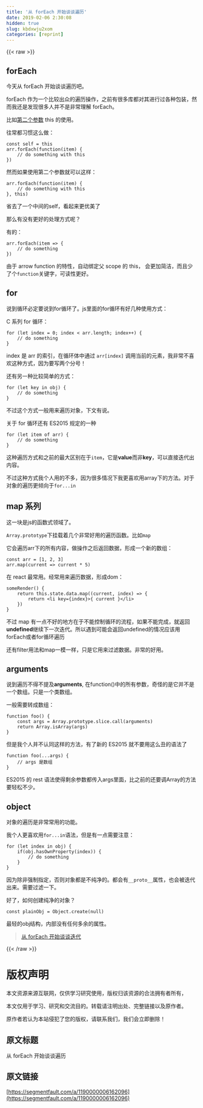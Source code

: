 ```yaml
---
title: '从 forEach 开始谈谈遍历' 
date: 2019-02-06 2:30:08
hidden: true
slug: kbdxwju2xom
categories: [reprint]
---
```


{{< raw >}}

                    
<h2 id="articleHeader0">forEach</h2>
<p>今天从 forEach 开始谈谈遍历吧。</p>
<p>forEach 作为一个比较出众的遍历操作，之前有很多库都对其进行过各种包装，然而我还是发现很多人并不是非常理解 forEach。</p>
<p>比如<a href="https://developer.mozilla.org/zh-CN/docs/Web/JavaScript/Reference/Global_Objects/Array/forEach" rel="nofollow noreferrer" target="_blank">第二个参数</a> this 的使用。</p>
<p>往常都习惯这么做：</p>
<div class="widget-codetool" style="display:none;">
      <div class="widget-codetool--inner">
      <span class="selectCode code-tool" data-toggle="tooltip" data-placement="top" title="" data-original-title="全选"></span>
      <span type="button" class="copyCode code-tool" data-toggle="tooltip" data-placement="top" data-clipboard-text="const self = this
arr.forEach(function(item) {
    // do something with this
})" title="" data-original-title="复制"></span>
      <span type="button" class="saveToNote code-tool" data-toggle="tooltip" data-placement="top" title="" data-original-title="放进笔记"></span>
      </div>
      </div><pre class="javascript hljs"><code class="js"><span class="hljs-keyword">const</span> self = <span class="hljs-keyword">this</span>
arr.forEach(<span class="hljs-function"><span class="hljs-keyword">function</span>(<span class="hljs-params">item</span>) </span>{
    <span class="hljs-comment">// do something with this</span>
})</code></pre>
<p>然而如果使用第二个参数就可以这样：</p>
<div class="widget-codetool" style="display:none;">
      <div class="widget-codetool--inner">
      <span class="selectCode code-tool" data-toggle="tooltip" data-placement="top" title="" data-original-title="全选"></span>
      <span type="button" class="copyCode code-tool" data-toggle="tooltip" data-placement="top" data-clipboard-text="arr.forEach(function(item) {
    // do something with this
}, this)" title="" data-original-title="复制"></span>
      <span type="button" class="saveToNote code-tool" data-toggle="tooltip" data-placement="top" title="" data-original-title="放进笔记"></span>
      </div>
      </div><pre class="javascript hljs"><code class="js">arr.forEach(<span class="hljs-function"><span class="hljs-keyword">function</span>(<span class="hljs-params">item</span>) </span>{
    <span class="hljs-comment">// do something with this</span>
}, <span class="hljs-keyword">this</span>)</code></pre>
<p>省去了一个中间的self，看起来更优美了</p>
<p>那么有没有更好的处理方式呢？</p>
<p>有的：</p>
<div class="widget-codetool" style="display:none;">
      <div class="widget-codetool--inner">
      <span class="selectCode code-tool" data-toggle="tooltip" data-placement="top" title="" data-original-title="全选"></span>
      <span type="button" class="copyCode code-tool" data-toggle="tooltip" data-placement="top" data-clipboard-text="arr.forEach(item => {
    // do something
})" title="" data-original-title="复制"></span>
      <span type="button" class="saveToNote code-tool" data-toggle="tooltip" data-placement="top" title="" data-original-title="放进笔记"></span>
      </div>
      </div><pre class="javascript hljs"><code class="js">arr.forEach(<span class="hljs-function"><span class="hljs-params">item</span> =&gt;</span> {
    <span class="hljs-comment">// do something</span>
})</code></pre>
<p>由于 arrow function 的特性，自动绑定父 scope 的 this， 会更加简洁，而且少了个<code>function</code>关键字，可读性更好。</p>
<h2 id="articleHeader1">for</h2>
<p>说到循环必定要说到for循环了。js里面的for循环有好几种使用方式：</p>
<p>C 系列 for 循环：</p>
<div class="widget-codetool" style="display:none;">
      <div class="widget-codetool--inner">
      <span class="selectCode code-tool" data-toggle="tooltip" data-placement="top" title="" data-original-title="全选"></span>
      <span type="button" class="copyCode code-tool" data-toggle="tooltip" data-placement="top" data-clipboard-text="for (let index = 0; index < arr.length; index++) {
    // do something
}" title="" data-original-title="复制"></span>
      <span type="button" class="saveToNote code-tool" data-toggle="tooltip" data-placement="top" title="" data-original-title="放进笔记"></span>
      </div>
      </div><pre class="javascript hljs"><code class="js"><span class="hljs-keyword">for</span> (<span class="hljs-keyword">let</span> index = <span class="hljs-number">0</span>; index &lt; arr.length; index++) {
    <span class="hljs-comment">// do something</span>
}</code></pre>
<p>index 是 arr 的索引，在循环体中通过 <code>arr[index]</code> 调用当前的元素，我非常不喜欢这种方式，因为要写两个分号！</p>
<p>还有另一种比较简单的方式：</p>
<div class="widget-codetool" style="display:none;">
      <div class="widget-codetool--inner">
      <span class="selectCode code-tool" data-toggle="tooltip" data-placement="top" title="" data-original-title="全选"></span>
      <span type="button" class="copyCode code-tool" data-toggle="tooltip" data-placement="top" data-clipboard-text="for (let key in obj) {
    // do something
}" title="" data-original-title="复制"></span>
      <span type="button" class="saveToNote code-tool" data-toggle="tooltip" data-placement="top" title="" data-original-title="放进笔记"></span>
      </div>
      </div><pre class="javascript hljs"><code class="js"><span class="hljs-keyword">for</span> (<span class="hljs-keyword">let</span> key <span class="hljs-keyword">in</span> obj) {
    <span class="hljs-comment">// do something</span>
}</code></pre>
<p>不过这个方式一般用来遍历对象，下文有说。</p>
<p>关于 for 循环还有 ES2015 规定的一种</p>
<div class="widget-codetool" style="display:none;">
      <div class="widget-codetool--inner">
      <span class="selectCode code-tool" data-toggle="tooltip" data-placement="top" title="" data-original-title="全选"></span>
      <span type="button" class="copyCode code-tool" data-toggle="tooltip" data-placement="top" data-clipboard-text="for (let item of arr) {
    // do something
}" title="" data-original-title="复制"></span>
      <span type="button" class="saveToNote code-tool" data-toggle="tooltip" data-placement="top" title="" data-original-title="放进笔记"></span>
      </div>
      </div><pre class="javascript hljs"><code class="js"><span class="hljs-keyword">for</span> (<span class="hljs-keyword">let</span> item <span class="hljs-keyword">of</span> arr) {
    <span class="hljs-comment">// do something</span>
}</code></pre>
<p>这种遍历方式和之前的最大区别在于<code>item</code>，它是<strong>value</strong>而非<strong>key</strong>，可以直接迭代出内容。</p>
<p>不过这种方式我个人用的不多，因为很多情况下我更喜欢用array下的方法。对于对象的遍历更倾向于<code>for...in</code></p>
<h2 id="articleHeader2">map 系列</h2>
<p>这一块是js的函数式领域了。</p>
<p><code>Array.prototype</code>下挂载着几个非常好用的遍历函数。比如<code>map</code></p>
<p>它会遍历arr下的所有内容，做操作之后返回数据，形成一个新的数组：</p>
<div class="widget-codetool" style="display:none;">
      <div class="widget-codetool--inner">
      <span class="selectCode code-tool" data-toggle="tooltip" data-placement="top" title="" data-original-title="全选"></span>
      <span type="button" class="copyCode code-tool" data-toggle="tooltip" data-placement="top" data-clipboard-text="const arr = [1, 2, 3]
arr.map(current => current * 5)" title="" data-original-title="复制"></span>
      <span type="button" class="saveToNote code-tool" data-toggle="tooltip" data-placement="top" title="" data-original-title="放进笔记"></span>
      </div>
      </div><pre class="javascript hljs"><code class="js"><span class="hljs-keyword">const</span> arr = [<span class="hljs-number">1</span>, <span class="hljs-number">2</span>, <span class="hljs-number">3</span>]
arr.map(<span class="hljs-function"><span class="hljs-params">current</span> =&gt;</span> current * <span class="hljs-number">5</span>)</code></pre>
<p>在 react 最常用。经常用来遍历数据，形成dom：</p>
<div class="widget-codetool" style="display:none;">
      <div class="widget-codetool--inner">
      <span class="selectCode code-tool" data-toggle="tooltip" data-placement="top" title="" data-original-title="全选"></span>
      <span type="button" class="copyCode code-tool" data-toggle="tooltip" data-placement="top" data-clipboard-text="someRender() {
    return this.state.data.map((current, index) => {
        return <li key={index}>{ current }</li>
    })
}" title="" data-original-title="复制"></span>
      <span type="button" class="saveToNote code-tool" data-toggle="tooltip" data-placement="top" title="" data-original-title="放进笔记"></span>
      </div>
      </div><pre class="javascript hljs"><code class="js">someRender() {
    <span class="hljs-keyword">return</span> <span class="hljs-keyword">this</span>.state.data.map(<span class="hljs-function">(<span class="hljs-params">current, index</span>) =&gt;</span> {
        <span class="hljs-keyword">return</span> <span class="xml"><span class="hljs-tag">&lt;<span class="hljs-name">li</span> <span class="hljs-attr">key</span>=<span class="hljs-string">{index}</span>&gt;</span>{ current }<span class="hljs-tag">&lt;/<span class="hljs-name">li</span>&gt;</span></span>
    })
}</code></pre>
<p>不过 map 有一点不好的地方在于不能控制循环的流程，如果不能完成，就返回<strong>undefined</strong>继续下一次迭代。所以遇到可能会返回undefined的情况应该用forEach或者for循环遍历</p>
<p>还有filter用法和map一模一样，只是它用来过滤数据。非常的好用。</p>
<h2 id="articleHeader3">arguments</h2>
<p>说到遍历不得不提及<strong>arguments</strong>, 在function()中的所有参数，奇怪的是它并不是一个数组。只是一个类数组。</p>
<p>一般需要转成数组：</p>
<div class="widget-codetool" style="display:none;">
      <div class="widget-codetool--inner">
      <span class="selectCode code-tool" data-toggle="tooltip" data-placement="top" title="" data-original-title="全选"></span>
      <span type="button" class="copyCode code-tool" data-toggle="tooltip" data-placement="top" data-clipboard-text="function foo() {
    const args = Array.prototype.slice.call(arguments)
    return Array.isArray(args)
}" title="" data-original-title="复制"></span>
      <span type="button" class="saveToNote code-tool" data-toggle="tooltip" data-placement="top" title="" data-original-title="放进笔记"></span>
      </div>
      </div><pre class="javascript hljs"><code class="js"><span class="hljs-function"><span class="hljs-keyword">function</span> <span class="hljs-title">foo</span>(<span class="hljs-params"></span>) </span>{
    <span class="hljs-keyword">const</span> args = <span class="hljs-built_in">Array</span>.prototype.slice.call(<span class="hljs-built_in">arguments</span>)
    <span class="hljs-keyword">return</span> <span class="hljs-built_in">Array</span>.isArray(args)
}</code></pre>
<p>但是我个人并不认同这样的方法，有了新的 ES2015 就不要用这么丑的语法了</p>
<div class="widget-codetool" style="display:none;">
      <div class="widget-codetool--inner">
      <span class="selectCode code-tool" data-toggle="tooltip" data-placement="top" title="" data-original-title="全选"></span>
      <span type="button" class="copyCode code-tool" data-toggle="tooltip" data-placement="top" data-clipboard-text="function foo(...args) {
    // args 是数组
}" title="" data-original-title="复制"></span>
      <span type="button" class="saveToNote code-tool" data-toggle="tooltip" data-placement="top" title="" data-original-title="放进笔记"></span>
      </div>
      </div><pre class="javascript hljs"><code class="js"><span class="hljs-function"><span class="hljs-keyword">function</span> <span class="hljs-title">foo</span>(<span class="hljs-params">...args</span>) </span>{
    <span class="hljs-comment">// args 是数组</span>
}</code></pre>
<p>ES2015 的 rest 语法使得剩余参数都传入args里面，比之前的还要调Array的方法要轻松不少。</p>
<h2 id="articleHeader4">object</h2>
<p>对象的遍历是非常常用的功能。</p>
<p>我个人更喜欢用<code>for...in</code>语法，但是有一点需要注意：</p>
<div class="widget-codetool" style="display:none;">
      <div class="widget-codetool--inner">
      <span class="selectCode code-tool" data-toggle="tooltip" data-placement="top" title="" data-original-title="全选"></span>
      <span type="button" class="copyCode code-tool" data-toggle="tooltip" data-placement="top" data-clipboard-text="for (let index in obj) {
    if(obj.hasOwnProperty(index)) {
        // do something
    }
}" title="" data-original-title="复制"></span>
      <span type="button" class="saveToNote code-tool" data-toggle="tooltip" data-placement="top" title="" data-original-title="放进笔记"></span>
      </div>
      </div><pre class="javascript hljs"><code class="js"><span class="hljs-keyword">for</span> (<span class="hljs-keyword">let</span> index <span class="hljs-keyword">in</span> obj) {
    <span class="hljs-keyword">if</span>(obj.hasOwnProperty(index)) {
        <span class="hljs-comment">// do something</span>
    }
}</code></pre>
<p>因为除非强制指定，否则对象都是不纯净的。都会有<code>__proto__</code>属性，也会被迭代出来。需要过滤一下。</p>
<p>好了，如何创建纯净的对象？</p>
<div class="widget-codetool" style="display:none;">
      <div class="widget-codetool--inner">
      <span class="selectCode code-tool" data-toggle="tooltip" data-placement="top" title="" data-original-title="全选"></span>
      <span type="button" class="copyCode code-tool" data-toggle="tooltip" data-placement="top" data-clipboard-text="const plainObj = Object.create(null)" title="" data-original-title="复制"></span>
      <span type="button" class="saveToNote code-tool" data-toggle="tooltip" data-placement="top" title="" data-original-title="放进笔记"></span>
      </div>
      </div><pre class="javascript hljs"><code class="js" style="word-break: break-word; white-space: initial;"><span class="hljs-keyword">const</span> plainObj = <span class="hljs-built_in">Object</span>.create(<span class="hljs-literal">null</span>)</code></pre>
<p>最轻的obj结构，内部没有任何多余的属性。</p>
<blockquote><p><a href="https://annatarhe.github.io/2016/08/02/talk-about-iterator-start-with-foreach.html" rel="nofollow noreferrer" target="_blank">从 forEach 开始谈谈迭代</a></p></blockquote>

                
{{< /raw >}}

# 版权声明
本文资源来源互联网，仅供学习研究使用，版权归该资源的合法拥有者所有，

本文仅用于学习、研究和交流目的。转载请注明出处、完整链接以及原作者。

原作者若认为本站侵犯了您的版权，请联系我们，我们会立即删除！

## 原文标题
从 forEach 开始谈谈遍历

## 原文链接
[https://segmentfault.com/a/1190000006162096](https://segmentfault.com/a/1190000006162096)

